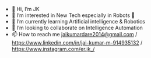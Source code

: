 - 👋 Hi, I’m JK
- 👀 I’m interested in New Tech especially in Robots 🤖
- 🌱 I’m currently learning Artificial intelligence & Robotics
- 💞️ I’m looking to collaborate on Intelligence Automation
- 📫 How to reach me jaikumardare2014@gmail.com / https://www.linkedin.com/in/jai-kumar-m-914935132 / https://www.instagram.com/er.jk_/

<!---
er-jk/er-jk is a ✨ special ✨ repository because its `README.md` (this file) appears on your GitHub profile.
You can click the Preview link to take a look at your changes.
--->
